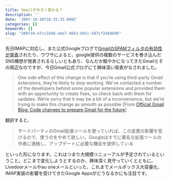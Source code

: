 ```yaml
---
title: Gmailが大きく変わる？
description: ''
date: '2007-10-30T18:35:33.000Z'
categories: []
keywords: []
slug: "200710-e7cc2eb0-a8a7-46b3-b01c-b87cf246d8d6"
---
```

先日IMAPに対応し、また公式Googleブログで[GmailのSPAMフィルタの有効性が発表](http://googleblog.blogspot.com/2007/10/its-not-about-spam.html)されたり、ウワサによると、google提供の複数のサービスを巻き込んだSNS構想が発表されるらしいともあり、なんだか賑やかになってきたGmailとその周辺なのですが、今日Gmail公式ブログにて興味深い発表がなされました。

> One side effect of this change is that if you’re using third-party Gmail extensions, they’re likely to stop working. We’ve contacted a number of the developers behind some popular extensions and provided them with an opportunity to create fixes, so check back with them for updates. We’re sorry that it may be a bit of a inconvenience, but we’re trying to make this change as smooth as possible \[From [Official Gmail Blog: Code changes to prepare Gmail for the future](http://gmailblog.blogspot.com/2007/10/code-changes-to-prepare-gmail-for.html)\]

翻訳すると、

> サードパーティのGmail拡張ツールを使っていれば、この変更の影響を受けるので、使うのをやめて欲しい。Googleはすでに著名な拡張ツールの作者に連絡し、アップデートに必要な機会を提供している

といった形になります。これはつまり大規模リニューアルが予定されているということ。どこまで変化しようとするのか、興味深く見守っていくとともに、Livedoorメールやau oneメールといった、これまでメールボックス大容量化、IMAP実装の影響を受けてきたGoogle Appsがどうなるかにも注目です。